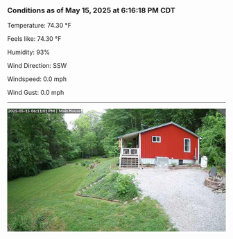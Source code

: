 ### Conditions as of May 15, 2025 at 6:16:18 PM CDT 

Temperature: 74.30 &deg;F

Feels like: 74.30 &deg;F

Humidity: 93%

Wind Direction: SSW

Windspeed: 0.0 mph

Wind Gust: 0.0 mph

---

<img src="./images/latest.jpeg"/>

